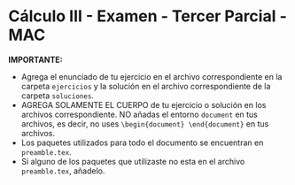 # Cálculo III - Examen - Tercer Parcial - MAC

**IMPORTANTE:**
- Agrega el enunciado de tu ejercicio en el archivo correspondiente en la carpeta `ejercicios` y la solución en el archivo correspondiente de la carpeta `soluciones`.
- AGREGA SOLAMENTE EL CUERPO de tu ejercicio o solución en los archivos correspondiente. NO añadas el entorno `document` en tus archivos, es decir, no uses `\begin{document} \end{document}` en tus archivos.
- Los paquetes utilizados para todo el documento se encuentran en `preamble.tex`.
- Si alguno de los paquetes que utilizaste no esta en el archivo `preamble.tex`, añadelo.

